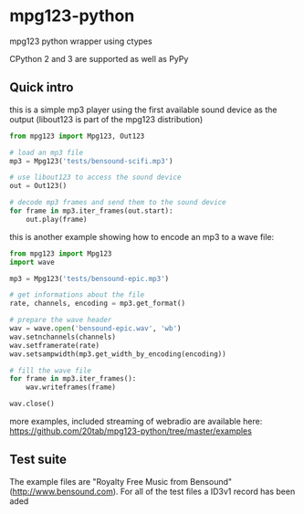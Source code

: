 # mpg123-python
mpg123 python wrapper using ctypes

CPython 2 and 3 are supported as well as PyPy

## Quick intro

this is a simple mp3 player using the first available sound device as the output (libout123 is part of the mpg123 distribution)

```python
from mpg123 import Mpg123, Out123

# load an mp3 file
mp3 = Mpg123('tests/bensound-scifi.mp3')

# use libout123 to access the sound device
out = Out123()

# decode mp3 frames and send them to the sound device
for frame in mp3.iter_frames(out.start):
    out.play(frame)
```

this is another example showing how to encode an mp3 to a wave file:

```python
from mpg123 import Mpg123
import wave

mp3 = Mpg123('tests/bensound-epic.mp3')

# get informations about the file
rate, channels, encoding = mp3.get_format()

# prepare the wave header
wav = wave.open('bensound-epic.wav', 'wb')
wav.setnchannels(channels)
wav.setframerate(rate)
wav.setsampwidth(mp3.get_width_by_encoding(encoding))

# fill the wave file
for frame in mp3.iter_frames():
    wav.writeframes(frame)

wav.close()
```


more examples, included streaming of webradio are available here: https://github.com/20tab/mpg123-python/tree/master/examples

## Test suite

The example files are "Royalty Free Music from Bensound" (http://www.bensound.com). For all of the test files a ID3v1 record has been aded
